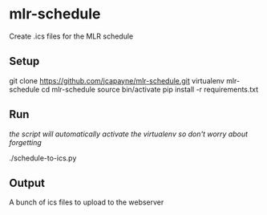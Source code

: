 # mlr-schedule
Create .ics files for the MLR schedule

## Setup

git clone https://github.com/jcapayne/mlr-schedule.git
virtualenv mlr-schedule
cd mlr-schedule
source bin/activate
pip install -r requirements.txt

## Run

_the script will automatically activate the virtualenv so don't worry about forgetting_

./schedule-to-ics.py

## Output

A bunch of ics files to upload to the webserver
